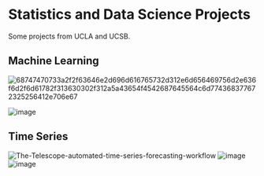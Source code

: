 # Statistics and Data Science Projects

Some projects from UCLA and UCSB.

<!---
robin-g-lee/robin-g-lee is a ✨ special ✨ repository because its `README.md` (this file) appears on your GitHub profile.
You can click the Preview link to take a look at your changes.
--->

## Machine Learning

![68747470733a2f2f63646e2d696d616765732d312e6d656469756d2e636f6d2f6d61782f313630302f312a5a43654f4542687645564c6d774368377672325256412e706e67](https://github.com/user-attachments/assets/862dd4e0-0abb-4bd2-bd35-793c421e6ca3)

![image](https://github.com/user-attachments/assets/60b58690-3c37-4cdc-8fc1-6de7d2f4716f)

## Time Series

![The-Telescope-automated-time-series-forecasting-workflow](https://github.com/user-attachments/assets/a13316b2-7101-40bf-bdc0-603c4c03162a)
![image](https://github.com/user-attachments/assets/56b8612c-711f-4224-a9db-847996f5e3c4)
![image](https://github.com/user-attachments/assets/4b9d4d2b-03bc-4685-b410-057a1c47f95c)




